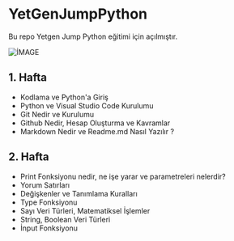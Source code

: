 # YetGenJumpPython

Bu repo Yetgen Jump Python eğitimi için açılmıştır.


![İMAGE](https://yetkingencler.com/wp-content/uploads/2022/06/2-e1655718809102.png)


## 1. Hafta

 - Kodlama ve Python'a Giriş
 - Python ve Visual Studio Code Kurulumu
 - Git Nedir ve Kurulumu
 - Github Nedir, Hesap Oluşturma ve Kavramlar
 - Markdown Nedir ve Readme.md Nasıl Yazılır ?


 ## 2. Hafta 
 - Print Fonksiyonu nedir, ne işe yarar ve parametreleri nelerdir?
 - Yorum Satırları
 - Değişkenler ve Tanımlama Kuralları
 - Type Fonksiyonu
 - Sayı Veri Türleri, Matematiksel İşlemler
 - String, Boolean Veri Türleri
 - İnput Fonksiyonu